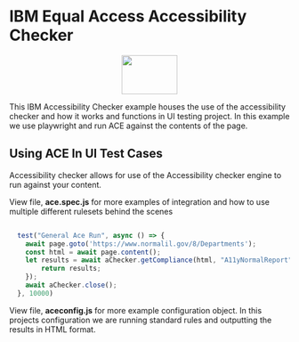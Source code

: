 # IBM Equal Access Accessibility Checker


<p align="center">
<img src="https://www.google.com/url?sa=i&url=https%3A%2F%2Fgithub.com%2Fibma&psig=AOvVaw2D7q_fDtLugDX747maz0IX&ust=1739590847102000&source=images&cd=vfe&opi=89978449&ved=0CBQQjRxqFwoTCLCuyIafwosDFQAAAAAdAAAAABAE" height="70px" width="100px" alt="" />
</p>

This IBM Accessibility Checker example houses the use of the accessibility checker and how it works and functions in UI testing project. In this example we use playwright and run ACE against the contents of the page. 

## Using ACE In UI Test Cases

Accessibility checker allows for use of the Accessibility checker engine to run against your content. 

View file, <b>ace.spec.js</b> for more examples of integration and how to use multiple different rulesets behind the scenes

```js

  test("General Ace Run", async () => {
    await page.goto('https://www.normalil.gov/8/Departments');
    const html = await page.content();
    let results = await aChecker.getCompliance(html, "A11yNormalReport").then((results) => {
        return results;
    });
    await aChecker.close();
  }, 10000)


```

View file, <b>aceconfig.js</b> for more example configuration object. In this projects configuration we are running standard rules and outputting the results in HTML format. 